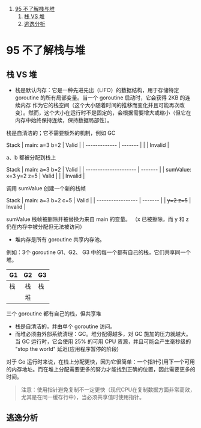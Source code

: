 1. [95 不了解栈与堆](#95-不了解栈与堆)
   1. [栈 VS 堆](#栈-vs-堆)
   2. [逃逸分析](#逃逸分析)


# 95 不了解栈与堆

## 栈 VS 堆

- 栈是默认内存：它是一种先进先出（LIFO）的数据结构，用于存储特定 goroutine 的所有局部变量。当一个 goroutine 启动时，它会获得 2KB 的连续内存 作为它的栈空间（这个大小随着时间的推移而变化并且可能再次改变）。然而，这个大小在运行时不是固定的，会根据需要增大或缩小（但它在内存中始终保持连续，保持数据局部性）。

栈是自清洁的；它不需要额外的机制，例如 GC

Stack
| main: a=3 b=2 | Valid   |
| ------------- | ------- |
|               | Invalid |

a、b 都被分配到栈上


Stack
| main: a=3 b=2         | Valid   |
| --------------------- | ------- |
| sumValue: x=3 y=2 z=5 | Valid   |
|                       | Invalid |

调用 sumValue 创建一个新的栈帧


Stack
| main: a=3 b=2 c=5 | Valid   |
| ----------------- | ------- |
| ~~y=2 z=5~~         | Invalid |

sumValue 栈帧被删除并被替换为来自 main 的变量。
（x 已被擦除，而 y 和 z 仍在内存中被分配但无法被访问）


- 堆内存是所有 goroutine 共享内存池。

例如：3个 goroutine G1、G2、 G3 中的每一个都有自己的栈，它们共享同一个堆。

| G1  |  G2   | G3  |
| --- | :---: | --- |
| 栈  |  栈   | 栈  |
|     |  堆   |     |

三个 goroutine 都有自己的栈，但共享堆


- 栈是自清洁的，并由单个 goroutine 访问。
- 而堆必须由外部系统清理：GC。堆分配得越多，对 GC 施加的压力就越大。当 GC 运行时，它会使用 25% 的可用 CPU 资源，并且可能会产生毫秒级的 "stop the world" 延迟(应用程序暂停的阶段)


对于 Go 运行时来说，在栈上分配更快，因为它很简单：一个指针引用下一个可用的内存地址。而在堆上分配需要更多的努力才能找到正确的位置，因此需要更多的时间。

>注意：使用指针避免复制不一定更快（现代CPU在复制数据方面非常高效，尤其是在同一缓存行中），当必须共享值时使用指针。



## 逃逸分析


